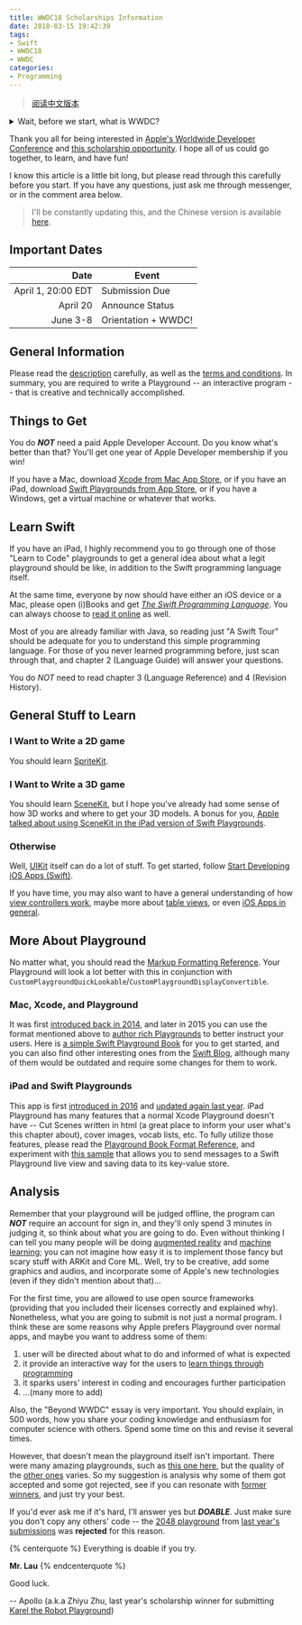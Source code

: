 ```yaml
---
title: WWDC18 Scholarships Information
date: 2018-03-15 19:42:39
tags:
- Swift
- WWDC18
- WWDC
categories:
- Programming
---
```


> [阅读中文版本](/2018/03/15/wwdc18-scholarships-info/)

<details>
<summary>Wait, before we start, what is WWDC?</summary>

I'll add my description soon, but for now, check out the [official website](https://developer.apple.com/wwdc).
</details>

Thank you all for being interested in [Apple's Worldwide Developer Conference](https://developer.apple.com/wwdc) and [this scholarship opportunity](https://developer.apple.com/wwdc/scholarships/). I hope all of us could go together, to learn, and have fun!

I know this article is a little bit long, but please read through this carefully before you start. If you have any questions, just ask me through messenger, or in the comment area below.

> I'll be constantly updating this, and the Chinese version is available [here](https://apollozhu.github.io/2018/03/16/wwdc18-scholarships-info-cn/).

<!-- more -->

## Important Dates

|Date|Event|
|--:|--|
|April 1, 20:00 EDT|Submission Due|
|April 20|Announce Status|
|June 3-8|Orientation + WWDC!|

## General Information

Please read the [description](https://developer.apple.com/wwdc/scholarships/) carefully, as well as the [terms and conditions](https://developer.apple.com/wwdc/scholarships/terms/WWDC18-Scholarship-Terms-and-Conditions.pdf). In summary, you are required to write a Playground -- an interactive program -- that is creative and technically accomplished.

## Things to Get

You do ***NOT*** need a paid Apple Developer Account. Do you know what's better than that? You'll get one year of Apple Developer membership if you win!

If you have a Mac, download [Xcode from Mac App Store](https://itunes.apple.com/app/id497799835), or if you have an iPad, download [Swift Playgrounds from App Store](https://itunes.apple.com/app/id908519492), or if you have a Windows, get a virtual machine or whatever that works.

## Learn Swift

If you have an iPad, I highly recommend you to go through one of those "Learn to Code" playgrounds to get a general idea about what a legit playground should be like, in addition to the Swift programming language itself.

At the same time, everyone by now should have either an iOS device or a Mac, please open (i)Books and get *[The Swift Programming Language](https://itunes.apple.com/book/id1002622538)*. You can always choose to [read it online](https://developer.apple.com/library/content/documentation/Swift/Conceptual/Swift_Programming_Language/index.html) as well.

Most of you are already familiar with Java, so reading just "A Swift Tour" should be adequate for you to understand this simple programming language. For those of you never learned programming before, just scan through that, and chapter 2 (Language Guide) will answer your questions.

You do *NOT* need to read chapter 3 (Language Reference) and 4 (Revision History).

## General Stuff to Learn

### I Want to Write a 2D game

You should learn [SpriteKit](https://developer.apple.com/spritekit/).

### I Want to Write a 3D game

You should learn [SceneKit](https://developer.apple.com/scenekit/), but I hope you've already had some sense of how 3D works and where to get your 3D models. A bonus for you, [Apple talked about using SceneKit in the iPad version of Swift Playgrounds](https://developer.apple.com/videos/play/wwdc2017/605/).

### Otherwise

Well, [UIKit](https://developer.apple.com/documentation/uikit) itself can do a lot of stuff. To get started, follow [Start Developing iOS Apps (Swift)](https://developer.apple.com/library/content/referencelibrary/GettingStarted/DevelopiOSAppsSwift/).

If you have time, you may also want to have a general understanding of how [view controllers work](https://developer.apple.com/library/content/featuredarticles/ViewControllerPGforiPhoneOS), maybe more about [table views](https://developer.apple.com/library/content/documentation/UserExperience/Conceptual/TableView_iPhone/AboutTableViewsiPhone/AboutTableViewsiPhone.html), or even [iOS Apps in general](https://developer.apple.com/library/content/documentation/iPhone/Conceptual/iPhoneOSProgrammingGuide/Introduction/Introduction.html).

## More About Playground

No matter what, you should read the [Markup Formatting Reference](https://developer.apple.com/library/content/documentation/Xcode/Reference/xcode_markup_formatting_ref/). Your Playground will look a lot better with this in conjunction with `CustomPlaygroundQuickLookable`/`CustomPlaygroundDisplayConvertible`.

### Mac, Xcode, and Playground

It was first [introduced back in 2014](https://developer.apple.com/videos/play/wwdc2014/408/), and later in 2015 you can use the format mentioned above to [author rich Playgrounds](https://developer.apple.com/videos/play/wwdc2015/405/) to better instruct your users. Here is [a simple Swift Playground Book](https://developer.apple.com/library/content/samplecode/StarterPlaygroundBook/Introduction/Intro.html) for you to get started, and you can also find other interesting ones from the [Swift Blog](https://developer.apple.com/swift/blog/), although many of them would be outdated and require some changes for them to work.

### iPad and Swift Playgrounds

This app is first [introduced in 2016](https://developer.apple.com/videos/play/wwdc2016/408/) and [updated again last year](https://developer.apple.com/videos/play/wwdc2017/408/). iPad Playground has many features that a normal Xcode Playground doesn't have -- Cut Scenes written in html (a great place to inform your user what's this chapter about), cover images, vocab lists, etc. To fully utilize those features, please read the [Playground Book Format Reference](https://developer.apple.com/library/content/documentation/Xcode/Conceptual/swift_playgrounds_doc_format/), and experiment with [this sample](https://developer.apple.com/library/content/samplecode/TalkingToTheLiveView/Introduction/Intro.html) that allows you to send messages to a Swift Playground live view and saving data to its key-value store.

## Analysis

Remember that your playground will be judged offline, the program can ***NOT*** require an account for sign in, and they'll only spend 3 minutes in judging it, so think about what you are going to do. Even without thinking I can tell you many people will be doing [augmented reality](https://developer.apple.com/arkit) and [machine learning](https://developer.apple.com/coreml); you can not imagine how easy it is to implement those fancy but scary stuff with ARKit and Core ML. Well, try to be creative, add some graphics and audios, and incorporate some of Apple's new technologies (even if they didn't mention about that)…

For the first time, you are allowed to use open source frameworks (providing that you included their licenses correctly and explained why). Nonetheless, what you are going to submit is not just a normal program. I think these are some reasons why Apple prefers Playground over normal apps, and maybe you want to address some of them:

1. user will be directed about what to do and informed of what is expected
2. it provide an interactive way for the users to [learn things through programming](https://developer.apple.com/videos/play/wwdc2017/416/)
3. it sparks users' interest in coding and encourages further participation
4. ...(many more to add)

Also, the "Beyond WWDC" essay is very important. You should explain, in 500 words, how you share your coding knowledge and enthusiasm for computer science with others. Spend some time on this and revise it several times.

However, that doesn't mean the playground itself isn't important. There were many amazing playgrounds, such as [this one here](https://www.youtube.com/watch?v=cq_zLMKB-SE), but the quality of the [other ones](https://www.youtube.com/playlist?list=PLl469UE7Uwr0bdon2CvnpxmQs16qu4nkf) varies. So my suggestion is analysis why some of them got accepted and some got rejected, see if you can resonate with [former winners](https://itunes.apple.com/story/id1358780266), and just try your best.

If you'd ever ask me if it's hard, I'll answer yes but ***DOABLE***. Just make sure you don't copy any others' code -- the [2048 playground](https://github.com/wwdc/2017/issues/7) from [last year's submissions](https://github.com/wwdc/2017) was **rejected** for this reason.

{% centerquote %}
Everything is doable if you try.

**Mr. Lau**
{% endcenterquote %}

Good luck.

-- Apollo (a.k.a Zhiyu Zhu, last year's scholarship winner for submitting [Karel the Robot Playground](https://github.com/ApolloZhu/Swifty-Karel/tree/master))

